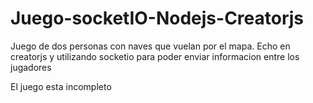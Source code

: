 Juego-socketIO-Nodejs-Creatorjs
===============================

Juego de dos personas con naves que vuelan por el mapa. Echo en creatorjs y utilizando socketio para poder enviar informacion entre los jugadores


El juego esta incompleto
